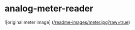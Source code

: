 # analog-meter-reader
 
![original meter image] ([/readme-images/meter.jpg?raw=true](https://raw.githubusercontent.com/QKoenig/analog-meter-reader/blob/9caab195a00e7a480af00cab7cb069f2604e49fa/readme-images/meter.jpg))

